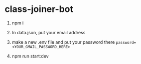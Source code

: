 # class-joiner-bot

1. npm i

2. In data.json, put your email address

3. make a new .env file and put your password there `password=<YOUR_GMAIL_PASSWORD_HERE>`

4. npm run start:dev
